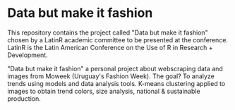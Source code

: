 # Data but make it fashion 

This repository contains the project called "Data but make it fashion" chosen by a LatinR academic committee to be presented at the conference. LatinR is the Latin American Conference on the Use of R in Research + Development.

"Data but make it fashion" a personal project about webscraping data and images from Moweek (Uruguay's Fashion Week). 
The goal? To analyze trends using models and data analysis tools. K-means clustering applied to images to obtain trend colors, size analysis, national & sustainable production.
